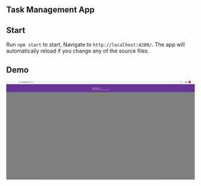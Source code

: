 ## Task Management App

## Start

Run `npm start` to start, Navigate to `http://localhost:4200/`. The app will automatically reload if you change any of the source files.

## Demo

![Alt text](demo.gif)